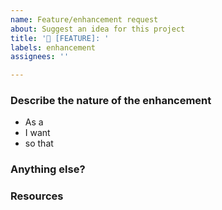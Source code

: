 ```yaml
---
name: Feature/enhancement request
about: Suggest an idea for this project
title: '🚀 [FEATURE]: '
labels: enhancement
assignees: ''

---
```


### Describe the nature of the enhancement

<!-- 
We write story-style feature requests for the most concise way to capture relevant context 

For example:

- As a claimant
- I want to be able to see the details of my benefits
- so that I am able to plan for my current and future payouts

One feature may be described my multiple story-style requirements. 
The "As an engineer" or "As a product owner" perspectives, for example, could provide additional context.

Feel free to add as many as relevant.
-->

- As a <!-- who -->
- I want <!-- what  -->
- so that <!-- why-->


### Anything else?

<!-- What other context is important to add, but unable to be captured story-style? -->

### Resources

<!-- Add documentation, links, etc here that provide sources or additional context -->